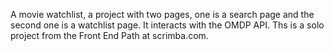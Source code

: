 A movie watchlist, a project with two pages, one is a search page and the second one is a watchlist page. It interacts with the OMDP API. Ths is a solo project from the Front End Path at scrimba.com.